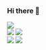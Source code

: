### Hi there 👋

![](http://github-profile-summary-cards.vercel.app/api/cards/profile-details?username=marvinscham&theme=default)
<br>
![](https://github-profile-summary-cards.vercel.app/api/cards/repos-per-language?username=marvinscham&theme=github)
![](https://github-profile-summary-cards.vercel.app/api/cards/most-commit-language?username=marvinscham&theme=github)
<br>
![](https://github-profile-summary-cards.vercel.app/api/cards/productive-time?username=marvinscham&theme=github)
![](http://github-profile-summary-cards.vercel.app/api/cards/stats?username=marvinscham&theme=github&utcOffset=8)

<!--
**marvinscham/marvinscham** is a ✨ _special_ ✨ repository because its `README.md` (this file) appears on your GitHub profile.

Here are some ideas to get you started:

- 🔭 I’m currently working on ...
- 🌱 I’m currently learning ...
- 👯 I’m looking to collaborate on ...
- 🤔 I’m looking for help with ...
- 💬 Ask me about ...
- 📫 How to reach me: ...
- 😄 Pronouns: ...
- ⚡ Fun fact: ...
-->
